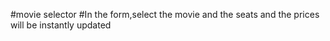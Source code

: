 #movie selector
#In the form,select the movie and the seats and the prices will be instantly updated
